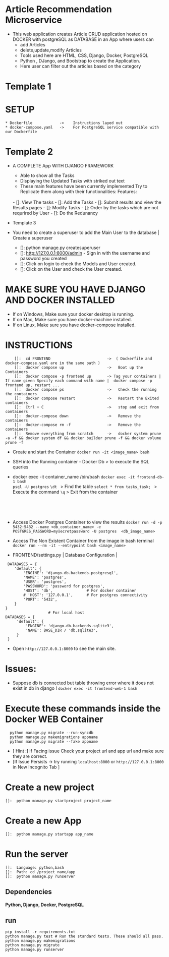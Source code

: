 
# Article Recommendation Microservice

* This web application creates Article CRUD application hosted on DOCKER with postgreSQL as DATABASE in an App where users can 
    * add Articles 
    * delete,update,modify Articles
    * Tools used here are HTML, CSS, Django, Docker, PostgreSQL
    * Python , DJango, and Bootstrap  to create the Application.
    * Here user can filter out the articles based on the category



# Template 1
# SETUP 
    * Dockerfile            ->    Instructions layed out
    * docker-compose.yaml   ->    For PostgreSQL service compatible with our Dockerfile


# Template 2
* A COMPLETE App WITH DJANGO FRAMEWORK
    * Able to show all the Tasks 
    * Displaying the Updated Tasks  with striked out text 
    * These main features have  been currently implemented
    Try to Replicate them along with their functionalities:
    Features:
    </br>
       - []:  View The tasks
       - []:  Add the Tasks
       - []:  Submit results and view the Results pages
       - []:  Modify Tasks
       - []:  Order by the tasks which are not requrired by User
       - []:  Do the Redunancy  



* Template 3
- You need to create a superuser to add the Main User to the database | Create a superuser
    
    * []:  python manage.py createsuperuser
    * []:  http://127.0.0.1:8000/admin - Sign in with the username and password you created
    * []:  Click on login to check the Models and User created.
    * []:  Click on the User and check the User created.

# MAKE SURE YOU HAVE DJANGO AND DOCKER INSTALLED
 * If on Windows, Make sure your docker desktop is running.
 * If on Mac, Make sure you have docker-machine installed.
 * If on Linux, Make sure you have docker-compose installed.


# INSTRUCTIONS 
```
    []:  cd FRONTEND                         ->  ( Dockerfile and docker-compose.yaml are in the same path )
    []:  docker compose up                   ->   Boot up the Containers 
    []:  docker compose -p frontend up       -> Tag your containers | If name given Specify each command with name |  docker compose -p frontend up, restart ...
    []:  docker compose ps                   ->   Check the running the containers 
    []:  docker compose restart              ->   Restart the Exited containers 
    []:  Ctrl + C                            ->   stop and exit from containers
    []:  docker-compose down                 ->   Remove the containers
    []:  docker-compose rm -f                ->   Remove the containers
    []:  Remove everything from scratch      ->   docker system prune -a -f && docker system df && docker builder prune -f && docker volume prune -f
```

*  Create and start the Container 
`docker run -it <image_name> bash`

* SSH into the Running container - Docker Db > to execute the SQL queries 
- docker exec -it container_name /bin/bash
` docker exec -it frontend-db-1 bash `    
` psql -U postgres `
` \dt  `                         > Find the table 
`select * from tasks_task; `     > Execute the command 
` \q `                           > Exit from the container
</br>
</br>
</br>

*   Access Docker Postgres Container to view the results 
` docker run -d -p 5432:5432 --name <db_container_name> -e POSTGRES_PASSWORD=mysecretpassword -U postgres  <db_image_name> `

* Access The Non Existent Container from the image  in bash terminal 
`docker run --rm -it --entrypoint bash <image_name>`


* FRONTEND/settings.py  | Database Configuration |
```
 DATABASES = {
    'default': {
        'ENGINE': 'django.db.backends.postgresql',
        'NAME': 'postgres',
        'USER': 'postgres',
        'PASSWORD': 'password for postgres',
        'HOST': 'db',               # For docker container
        # 'HOST': '127.0.0.1',      # For postgres connectivity
        'PORT': '5432',
    }
}
                   # For local host
DATABASES = {
     'default': {
         'ENGINE': 'django.db.backends.sqlite3',
         'NAME': BASE_DIR / 'db.sqlite3',
     }
 }
```
* Open `http://127.0.0.1:8000` to see the main site.

# Issues:

*  Suppose db is connected but table throwing error where it does not exist in db in django ! 
` docker exec -it frontend-web-1 bash `
#   Execute these commands inside the Docker WEB Container 
```
  python manage.py migrate --run-syncdb
  python manage.py makemigrations appname
  python manage.py migrate --fake appname
```

* [ Hint :] If Facing issue Check your project url and app url and make sure they are correct.
* [If Issue Persists ->  try running `localhost:8000` or `http://127.0.0.1:8000` in New Incognito Tab ]

# Create a new project
    
    []:  python manage.py startproject project_name

# Create a new App
        
    []:  python manage.py startapp app_name

# Run the server

    []:  Language: python,bash
    []:  Path: cd /project_name/app
    []:  python manage.py runserver

## Dependencies
#### Python, Django, Docker, PostgreSQL

## run 

```
pip install -r requirements.txt
python manage.py test # Run the standard tests. These should all pass.
python manage.py makemigrations
python manage.py migrate
python manage.py runserver
```



